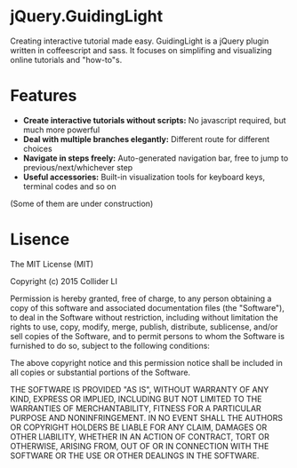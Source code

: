 # jQuery.GuidingLight

Creating interactive tutorial made easy. GuidingLight is a jQuery plugin written in coffeescript and sass. 
It focuses on simplifing and visualizing online tutorials and "how-to"s.

# Features

- **Create interactive tutorials without scripts:** No javascript required, but much more powerful
- **Deal with multiple branches elegantly:** Different route for different choices
- **Navigate in steps freely:** Auto-generated navigation bar, free to jump to previous/next/whichever step
- **Useful accessories:** Built-in visualization tools for keyboard keys, terminal codes and so on

(Some of them are under construction)

# Lisence

The MIT License (MIT)

Copyright (c) 2015 Collider LI

Permission is hereby granted, free of charge, to any person obtaining a copy
of this software and associated documentation files (the "Software"), to deal
in the Software without restriction, including without limitation the rights
to use, copy, modify, merge, publish, distribute, sublicense, and/or sell
copies of the Software, and to permit persons to whom the Software is
furnished to do so, subject to the following conditions:

The above copyright notice and this permission notice shall be included in all
copies or substantial portions of the Software.

THE SOFTWARE IS PROVIDED "AS IS", WITHOUT WARRANTY OF ANY KIND, EXPRESS OR
IMPLIED, INCLUDING BUT NOT LIMITED TO THE WARRANTIES OF MERCHANTABILITY,
FITNESS FOR A PARTICULAR PURPOSE AND NONINFRINGEMENT. IN NO EVENT SHALL THE
AUTHORS OR COPYRIGHT HOLDERS BE LIABLE FOR ANY CLAIM, DAMAGES OR OTHER
LIABILITY, WHETHER IN AN ACTION OF CONTRACT, TORT OR OTHERWISE, ARISING FROM,
OUT OF OR IN CONNECTION WITH THE SOFTWARE OR THE USE OR OTHER DEALINGS IN THE
SOFTWARE.
